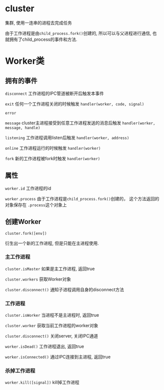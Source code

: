 # cluster

集群, 使用一连串的进程去完成任务

由于工作进程是由`child_process.fork()`创建的, 所以可以与父进程进行通信, 也就拥有了child_process的事件和方法.

# Worker类

## 拥有的事件

`disconnect` 工作进程的IPC管道被断开后触发本事件

`exit` 任何一个工作进程关闭的时候触发 `handler(worker, code, signal)`

`error`

`message` cluster主进程接受到任意工作进程发送的消息后触发 `handler(worker, message, handle)`

`listening` 工作进程调用listen后触发 `handler(worker, address)`

`online` 工作进程运行的时候触发 `handler(worker)`

`fork` 新的工作进程被fork时触发 `handler(worker)`

## 属性

`worker.id` 工作进程的id

`worker.process` 由于工作进程是`child_process.fork()`创建的， 这个方法返回的对象保存在 `.process`这个对象上

## 创建Worker

`cluster.fork([env])`

衍生出一个新的工作进程, 但是只能在主进程使用.


### 主工作进程

`cluster.isMaster` 如果是主工作进程, 返回true

`cluster.workers` 获取Worker对象

`cluster.disconnect()` 通知子进程调用自身的disconnect方法

### 工作进程

`cluster.isWorker` 当进程不是主进程时, 返回true

`cluster.worker` 获取当前工作进程的worker对象

`cluster.disconnect()` 关闭server, 关闭IPC通道

`worker.isDead()` 工作进程退出, 返回true

`worker.isConnected()` 通过IPC连接到主进程, 返回true


### 杀掉工作进程

`worker.kill([signal])`  kill掉工作进程
